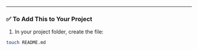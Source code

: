 ---

### ✅ To Add This to Your Project

1. In your project folder, create the file:

```bash
touch README.md